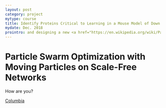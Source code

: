 ```yaml
---
layout: post
category: project
mytype: course
title: Identify Proteins Critical to Learning in a Mouse Model of Down Syndrome
mydate: Dec. 2018
prointro: and designing a new <a href="https://en.wikipedia.org/wiki/Particle_swarm_optimization">PSO</a> algorithm to make full use of the heterogeneous property of scale-free networks and make exploration and exploitation more balance. The project has been published on IEEE Transactions on Network Science and Engineering with <a href="https://ieeexplore.ieee.org/document/8411503">doi: 10.1109/TNSE.2018.2854884</a>.
---
```

# Particle Swarm Optimization with Moving Particles on Scale-Free Networks

How are you?

[Columbia](http://www.columbia.edu)

